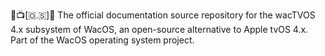 🍏️📺️[🇴.🇸]📖️ The official documentation source repository for the wacTVOS 4.x subsystem of WacOS, an open-source alternative to Apple tvOS 4.x. Part of the WacOS operating system project.
